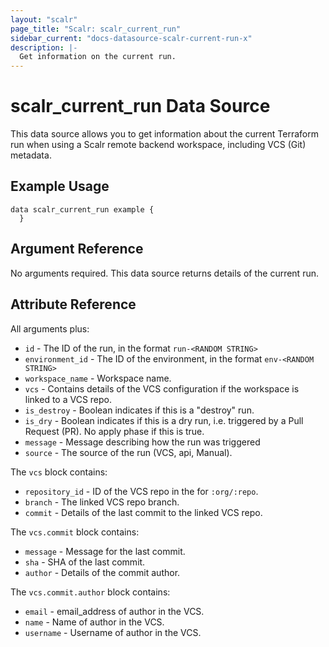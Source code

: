 ```yaml
---
layout: "scalr"
page_title: "Scalr: scalr_current_run"
sidebar_current: "docs-datasource-scalr-current-run-x"
description: |-
  Get information on the current run.
---
```


# scalr_current_run Data Source

This data source allows you to get information about the current Terraform run when using a Scalr remote backend workspace, including VCS (Git) metadata.

## Example Usage

```hcl
data scalr_current_run example {
  }
```

## Argument Reference

No arguments required. This data source returns details of the current run.

## Attribute Reference

All arguments plus:

* `id` - The ID of the run, in the format `run-<RANDOM STRING>`
* `environment_id` - The ID of the environment, in the format `env-<RANDOM STRING>`
* `workspace_name` - Workspace name.
* `vcs` - Contains details of the VCS configuration if the workspace is linked to a VCS repo.
* `is_destroy` - Boolean indicates if this is a "destroy" run.
* `is_dry` - Boolean indicates if this is a dry run, i.e. triggered by a Pull Request (PR). No apply phase if this is true.
* `message` - Message describing how the run was triggered
* `source` - The source of the run (VCS, api, Manual).

The `vcs` block contains:

* `repository_id` - ID of the VCS repo in the for `:org/:repo`.
* `branch` - The linked VCS repo branch.
* `commit` - Details of the last commit to the linked VCS repo.

The `vcs.commit` block contains:

* `message` - Message for the last commit.
* `sha` - SHA of the last commit.
* `author` - Details of the commit author.

The `vcs.commit.author` block contains:

* `email` - email_address of author in the VCS.
* `name` - Name of author in the VCS.
* `username` - Username of author in the VCS.